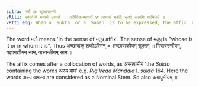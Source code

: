```yaml
---
sutra: मतौ छः सूक्तसाम्नो
vRtti: मताविति मत्वर्थ उच्यते । प्रातिदिकान्मत्वर्थे छः प्रत्ययो भवति सूक्ते सामनि चाभिधेये ॥
vRtti_eng: When a _Sukta_ or a _Saman_ is to be expressed, the affix _Chha_ (ईय) comes after a _pratipadika_(nominal-stem), in the sense of the affix _matup_ (V. 2. 94).
---
```

The word मतौ means 'in the sense of मतुप् affix'. The sense of मतुप् is "whose is it or in whom it is". Thus अच्छावाक् शब्दोऽस्मिन् = अच्छावाकीयम् सूक्तम् ॥ मित्रावरुणीयम्, यज्ञायज्ञीयम् साम, वारवन्तीयम् साम ॥

The affix comes after a collocation of words, as अस्यवामीयं 'the _Sukta_ containing the words अस्य वाम' e.g. _Rig_ _Veda_ _Mandala_ l. _sukta_ 164. Here the words अस्य वामस्य are considered as a Nominal Stem. So also कयापुमीयम् ॥
